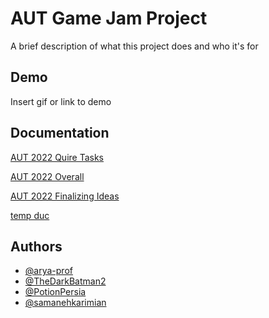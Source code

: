 # AUT Game Jam Project

A brief description of what this project does and who it's for


## Demo

Insert gif or link to demo


## Documentation

[AUT 2022 Quire Tasks](https://quire.io/w/Untitled_Game_for_AUT_game_jam_2022)

[AUT 2022 Overall](https://docs.google.com/document/d/17JG8-aN0mX6Fz19H2yfNgVR3tIcu4TvwLMBVG7C98-A/edit)

[AUT 2022 Finalizing Ideas](https://docs.google.com/document/d/1Z8FKyB8Vi86wWksAswbJaAqIHkYpLbjLFpmniHbSnqI/edit#heading=h.r3xqb5jp7vkq)

[temp duc](https://docs.google.com/document/d/1egdLrIUu7ybkoN-4Me0T6HBHFpXwV-Rz0L7A06P-rb0)


## Authors

- [@arya-prof](https://www.github.com/arya-prof)
- [@TheDarkBatman2](https://www.github.com/TheDarkBatman2)
- [@PotionPersia](https://www.github.com/PotionPersia)
- [@samanehkarimian](https://www.github.com/samanehkarimian)